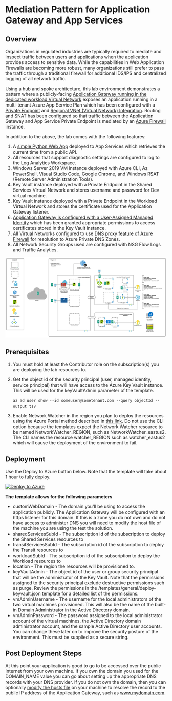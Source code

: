 # Mediation Pattern for Application Gateway and App Services

## Overview
Organizations in regulated industries are typically required to mediate and inspect traffic between users and applications when the application provides access to sensitive data. While the capabilities in Web Application Firewalls are becoming more robust, many organizations still prefer to pass the traffic through a traditional firewall for additional IDS/IPS and centralized logging of all network traffic.

Using a hub and spoke architecture, this lab environment demonstrates a pattern where a publicly-facing [Application Gateway running in the dedicated workload Virtual Network](https://github.com/mattfeltonma/azure-networking-patterns#single-nva-internet-to-azure-http-and-https-with-ids-ips-option-2) exposes an application running in a multi-tenant Azure App Service Plan which has been configured with a [Private Endpoint](https://docs.microsoft.com/en-us/azure/private-link/private-endpoint-overview) and [Regional VNet (Virtual Network) Integration](https://docs.microsoft.com/en-us/azure/app-service/web-sites-integrate-with-vnet#regional-vnet-integration). Routing and SNAT has been configured so that traffic between the Application Gateway and App Service Private Endpoint is mediated by an [Azure Firewall](https://docs.microsoft.com/en-us/azure/firewall/overview) instance.

In addition to the above, the lab comes with the following features:

1. A [simple Python Web App](https://github.com/mattfeltonma/python-sample-web-app) deployed to App Services which retrieves the current time from a public API.
2. All resources that support diagnostic settings are configured to log to the Log Analytics Workspace.
3. Windows Server 2019 VM instance deployed with Azure CLI, Az PowerShell, Visual Studio Code, Google Chrome, and Windows RSAT (Remote Server Administration Tools).
4. Key Vault instance deployed with a Private Endpoint in the Shared Services Virtual Network and stores username and password for Dev virtual machine.
5. Key Vault instance deployed with a Private Endpoint in the Workload Virtual Network and stores the certificate used for the Application Gateway listener.
6. [Application Gateway is configured with a User-Assigned Managed Identity](https://docs.microsoft.com/en-us/azure/application-gateway/key-vault-certs) which has been granted appropriate permissions to access certificates stored in the Key Vault instance.
7. All Virtual Networks configured to use D[NS proxy feature of Azure Firewall](https://docs.microsoft.com/en-us/azure/firewall/dns-settings#dns-proxy) for resolution to Azure Private DNS Zones.
8. All Network Security Groups used are configured with NSG Flow Logs and Traffic Analytics.


![lab image](images/lab-diagram.svg)

## Prerequisites
1. You must hold at least the Contributor role on the subscription(s) you are deploying the lab resources to.
    
2. Get the object id of the security principal (user, managed identity, service principal) that will have access to the Azure Key Vault instance. This will be used for the keyVaultAdmin parameter of the template.

    `az ad user show --id someuser@sometenant.com --query objectId --output tsv`

3. Enable Network Watcher in the region you plan to deploy the resources using the Azure Portal method described in [this link](https://docs.microsoft.com/en-us/azure/network-watcher/network-watcher-create#create-a-network-watcher-in-the-portal). Do not use the CLI option because the templates expect the Network Watcher resource to be named NetworkWatcher_REGION, such as NetworkWatcher_eastus2. The CLI names the resource watcher_REGION such as watcher_eastus2 which will cause the deployment of the environment to fail.

## Deployment
Use the Deploy to Azure button below. Note that the template will take about 1 hour to fully deploy. 

[![Deploy to Azure](https://aka.ms/deploytoazurebutton)](https://portal.azure.com/#create/Microsoft.Template/uri/https%3A%2F%2Fraw.githubusercontent.com%2Fmattfeltonma%2Fazure-labs%2Fmaster%2Fapp-gw-app-service-pe%2Fazuredeploy.json)

**The template allows for the following parameters**
* customWebDomain - The domain you'll be using to access the application publicly. The Application Gateway will be configured with an https listener for this domain. If this is a zone you do not own and do not have access to administer DNS you will need to modify the host file of the machine you are using the test the solution.
* sharedServicesSubId - The subscription id of the subscription to deploy the Shared Services resources to
* transitServicesSubId - The subscription id of the subscription to deploy the Transit resources to
* workloadSubId - The subscription id of the subscription to deploy the Workload resources to 
* location - The region the resources will be provisioned to.
* keyVaultAdmin - The object id of the user or group security principal that will be the administrator of the Key Vault. Note that the permissions assigned to the security principal exclude destructive permissions such as purge. Review the permissions in the /templates/general/deploy-keyvault.json template for a detailed list of the permissions.
* vmAdminUsername - The username for the local administrators of the two virtual machines provisioned. This will also be the name of the built-in Domain Administrator in the Active Directory domain.
* vmAdminPassword - The password assigned to the local administrator account of the virtual machines, the Active Directory domain administrator account, and the sample Active Directory user accounts. You can change these later on to improve the security posture of the environment. This must be supplied as a secure string.

## Post Deployment Steps

At this point your application is good to go to be accessed over the public Internet from your own machine. If you own the domain you used for the DOMAIN_NAME value you can go about setting up the appropriate DNS records with your DNS provider. If you do not own the domain, then you can optionally [modify the hosts file](https://www.groovypost.com/howto/edit-hosts-file-windows-10/) on your machine to resolve the record to the public IP address of the Application Gateway, such as www.mydomain.com.


